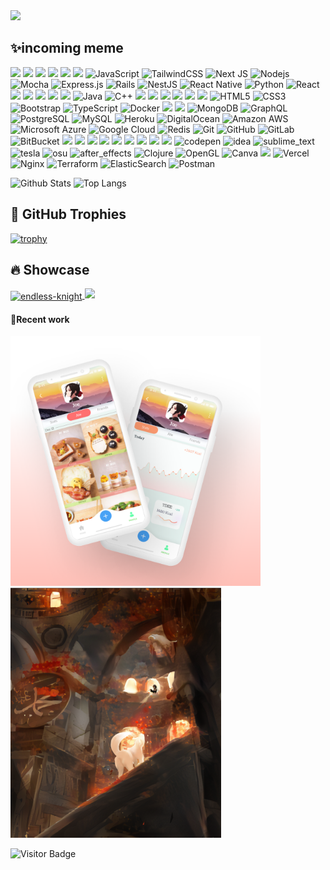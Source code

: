 
<a href="https://codepen.io/rieryn/" alt="Codepen">
        <img src="https://img.shields.io/badge/Codepen-%3CCOLOR%3E?style=social&logo=codepen&link=https://codepen.io/rieryn/pen/dypeErd&link=https://codepen.io/rieryn/" /></a>

## ✨incoming meme
![](https://img.shields.io/badge/Flutter%20-%2302569B.svg?&style=flat-square&logo=Flutter&logoColor=white)
![](https://img.shields.io/badge/adobe%20photoshop%20-%2331A8FF.svg?&style=flat-square&logo=adobe%20photoshop&logoColor=white)
![](https://img.shields.io/badge/figma%20-%23F24E1E.svg?&style=flat-square&logo=figma&logoColor=white)
![](https://img.shields.io/badge/blender%20-%23F5792A.svg?&style=flat-square&logo=blender&logoColor=white)
![](https://img.shields.io/badge/dart-%230175C2.svg?&style=flat-square&logo=dart&logoColor=white)
![](https://img.shields.io/badge/rust-%23000000.svg?&style=flat-square&logo=rust&logoColor=white)
![JavaScript](https://img.shields.io/badge/-JavaScript-black?style=flat-square&logo=javascript)
<img alt="TailwindCSS" src="https://img.shields.io/badge/tailwindcss%20-%2338B2AC.svg?&style=for-the-badge&logo=tailwind-css&logoColor=white"/>
<img alt="Next JS" src="https://img.shields.io/badge/next%20js%20-%23000000.svg?&style=for-the-badge&logo=next.js&logoColor=white"/>
![Nodejs](https://img.shields.io/badge/-Nodejs-black?style=flat-square&logo=Node.js)
<img alt="Mocha" src="https://img.shields.io/badge/-mocha-%238D6748?&style=for-the-badge&logo=mocha&logoColor=white"/>
<img alt="Express.js" src="https://img.shields.io/badge/express.js%20-%23404d59.svg?&style=for-the-badge"/>
<img alt="Rails" src="https://img.shields.io/badge/rails%20-%23CC0000.svg?&style=for-the-badge&logo=ruby-on-rails&logoColor=white"/>
<img alt="NestJS" src="https://img.shields.io/badge/nestjs%20-%23E0234E.svg?&style=for-the-badge&logo=nestjs&logoColor=white" />
<img alt="React Native" src="https://img.shields.io/badge/react_native%20-%2320232a.svg?&style=for-the-badge&logo=react&logoColor=%2361DAFB"/>
![Python](https://img.shields.io/badge/-Python-black?style=flat-square&logo=Python)
![React](https://img.shields.io/badge/-React-black?style=flat-square&logo=react)
![](https://img.shields.io/badge/react_native%20-%2320232a.svg?&style=flat-square&logo=react&logoColor=%2361DAFB)
![](https://img.shields.io/badge/vuejs%20-%2335495e.svg?&style=flat-square&logo=vue.js&logoColor=%234FC08D)
![](https://img.shields.io/badge/angular%20-%23DD0031.svg?&style=flat-square&logo=angular&logoColor=white)
![](https://img.shields.io/badge/material%20ui%20-%230081CB.svg?&style=flat-square&logo=material-ui&logoColor=white)
![](https://img.shields.io/badge/jquery%20-%230769AD.svg?&style=flat-square&logo=jquery&logoColor=white)
![Java](https://img.shields.io/badge/-java-E34A86?style=flat-square&logo=java)
![C++](https://img.shields.io/badge/-C++-00599C?style=flat-square&logo=c)
![](https://img.shields.io/badge/SASS%20-hotpink.svg?&style=flat-square&logo=SASS&logoColor=white)
![](https://img.shields.io/badge/NuxtJS%20-black.svg?&style=flat-square&logo=NuxtJS&logoColor=white)
![](https://img.shields.io/badge/webpack%20-%238DD6F9.svg?&style=flat-square&logo=webpack&logoColor=black)
![](https://img.shields.io/badge/c%23%20-%23239120.svg?&style=flat-square&logo=c-sharp&logoColor=white)
![](https://img.shields.io/badge/kotlin-%230095D5.svg?&style=flat-square&logo=kotlin&logoColor=white)
![](https://img.shields.io/badge/latex%20-%23008080.svg?&style=flat-square&logo=latex&logoColor=white)
![HTML5](https://img.shields.io/badge/-HTML5-E34F26?style=flat-square&logo=html5&logoColor=white)
![CSS3](https://img.shields.io/badge/-CSS3-1572B6?style=flat-square&logo=css3)
![Bootstrap](https://img.shields.io/badge/-Bootstrap-563D7C?style=flat-square&logo=bootstrap)
![TypeScript](https://img.shields.io/badge/-TypeScript-007ACC?style=flat-square&logo=typescript)
![Docker](https://img.shields.io/badge/-Docker-black?style=flat-square&logo=docker)
![](https://img.shields.io/badge/firebase%20-%23039BE5.svg?&style=flat-square&logo=firebase)
![](https://img.shields.io/badge/sqlite-%2307405e.svg?&style=flat-square&logo=sqlite&logoColor=white)
![MongoDB](https://img.shields.io/badge/-MongoDB-black?style=flat-square&logo=mongodb)
![GraphQL](https://img.shields.io/badge/-GraphQL-E10098?style=flat-square&logo=graphql)
![PostgreSQL](https://img.shields.io/badge/-PostgreSQL-336791?style=flat-square&logo=postgresql)
![MySQL](https://img.shields.io/badge/-MySQL-black?style=flat-square&logo=mysql)
![Heroku](https://img.shields.io/badge/-Heroku-430098?style=flat-square&logo=heroku)
![DigitalOcean](https://img.shields.io/badge/-Digital%20Ocean-darkblue?style=flat-square&logo=digitalocean)
![Amazon AWS](https://img.shields.io/badge/Amazon%20AWS-232F3E?style=flat-square&logo=amazon-aws)
![Microsoft Azure](https://img.shields.io/badge/Microsoft%20Azure-232F7E?style=flat-square&logo=microsoft-azure)
![Google Cloud](https://img.shields.io/badge/Google%20Cloud-black?style=flat-square&logo=google-cloud)
<img alt="Redis" src="https://img.shields.io/badge/redis-%23DD0031.svg?&style=for-the-badge&logo=redis&logoColor=white"/>
![Git](https://img.shields.io/badge/-Git-black?style=flat-square&logo=git)
![GitHub](https://img.shields.io/badge/-GitHub-181717?style=flat-square&logo=github)
![GitLab](https://img.shields.io/badge/-GitLab-FCA121?style=flat-square&logo=gitlab)
![BitBucket](https://img.shields.io/badge/-BitBucket-darkblue?style=flat-square&logo=bitbucket)
![](https://img.shields.io/badge/kubernetes%20-%23326ce5.svg?&style=flat-square&logo=kubernetes&logoColor=white)
![](https://img.shields.io/badge/Jupyter%20-%23F37626.svg?&style=flat-square&logo=Jupyter&logoColor=white)
![](https://img.shields.io/badge/-Stack%20overflow-FE7A16?&style=flat-square&logo=stack-overflow&logoColor=white)
![](https://img.shields.io/badge/-Hackerrank-2EC866?&style=flat-square&logo=HackerRank&logoColor=white)
![](https://img.shields.io/badge/TensorFlow%20-%23FF6F00.svg?&style=flat-square&logo=TensorFlow&logoColor=white)
![](https://img.shields.io/badge/PyTorch%20-%23EE4C2C.svg?&style=flat-square&logo=PyTorch&logoColor=white)
![](https://img.shields.io/badge/pandas%20-%23150458.svg?&style=flat-square&logo=pandas&logoColor=white)
![](https://img.shields.io/badge/numpy%20-%23013243.svg?&style=flat-square&logo=numpy&logoColor=white)
![](https://img.shields.io/badge/unity%20-%23000000.svg?&style=flat-square&logo=unity&logoColor=white)
![codepen](https://aleen42.github.io/badges/src/codepen.svg)
![idea](https://aleen42.github.io/badges/src/idea.svg)
![sublime_text](https://aleen42.github.io/badges/src/sublime_text.svg)
![tesla](https://aleen42.github.io/badges/src/tesla.svg)
![osu](https://aleen42.github.io/badges/src/osu.svg)
![after_effects](https://aleen42.github.io/badges/src/after_effects.svg)
<img alt="Clojure" src="https://img.shields.io/badge/Clojure%20-%23Clojure.svg?&style=for-the-badge&logo=Clojure&logoColor=Clojure"/>
<img alt="OpenGL" src="https://img.shields.io/badge/OpenGL%20-%23FFFFFF.svg?&style=for-the-badge&logo=opengl"/>
<img alt="Canva" src="https://img.shields.io/badge/Canva%20-%2300C4CC.svg?&style=for-the-badge&logo=Canva&logoColor=white"/>
<img src="https://img.shields.io/badge/Signal%20-%23039BE5.svg?&style=for-the-badge&logo=Signal&logoColor=white"/>
<img alt="Vercel" src="https://img.shields.io/badge/vercel%20-%23000000.svg?&style=for-the-badge&logo=vercel&logoColor=white"/>
<img alt="Nginx" src="https://img.shields.io/badge/nginx%20-%23009639.svg?&style=for-the-badge&logo=nginx&logoColor=white"/>
<img alt="Terraform" src="https://img.shields.io/badge/terraform%20-%235835CC.svg?&style=for-the-badge&logo=terraform&logoColor=white"/>
<img alt="ElasticSearch" src="https://img.shields.io/badge/-ElasticSearch-005571?style=for-the-badge&logo=elasticsearch"/>
<img alt="Postman" src="https://img.shields.io/badge/Postman-FF6C37?style=for-the-badge&logo=postman&logoColor=red" />

![Github Stats](https://github-readme-stats.vercel.app/api?username=rieryn&count_private=true&show_icons=true&theme=omni&include_all_commits=true)
![Top Langs](https://github-readme-stats.vercel.app/api/top-langs/?username=rieryn&hide=TeX&layout=compact&theme=omni&langs_count=20    )

## 🚀 GitHub Trophies

[![trophy](https://github-profile-trophy.vercel.app/?username=rieryn&theme=dracula)](https://github.com/rieryn/github-profile-trophy)


## 🔥 Showcase
<a href="https://github.com/rieryn/endless-knight">
<img align="center" src="https://github-readme-stats.vercel.app/api/pin/?username=rieryn&repo=endless-knight&show_icons=true&line_height=14&title_color=6aa6f8&text_color=8a919a&icon_color=6aa6f8&bg_color=0e1116" alt="endless-knight" />
</a>
<img src="https://github.com/rieryn/rieryn/blob/main/test3.gif" width="400"></img>

#### 💮Recent work

<img src="https://github.com/rieryn/rieryn/blob/main/diery.png" width="400"></img>
<img src="https://github.com/rieryn/rieryn/blob/main/13.PNG" ></img>

![Visitor Badge](https://visitor-badge.laobi.icu/badge?page_id=rieryn.rieryn)
<!--
**rieryn/rieryn** is a ✨ _special_ ✨ repository because its `README.md` (this file) appears on your GitHub profile.

Here are some ideas to get you started:

- 🔭 I’m currently working on ...
- 🌱 I’m currently learning ...
- 👯 I’m looking to collaborate on ...
- 🤔 I’m looking for help with ...
- 💬 Ask me about ...
- 📫 How to reach me: ...
- 😄 Pronouns: ...
- ⚡ Fun fact: ...
-->
